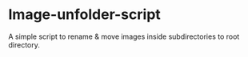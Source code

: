 # Image-unfolder-script
A simple script to rename &amp; move images inside subdirectories to root directory.
